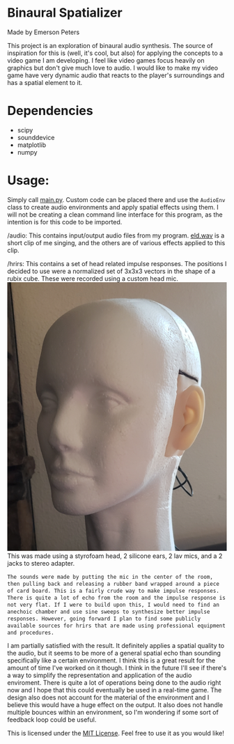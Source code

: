 # Binaural Spatializer
Made by Emerson Peters

This project is an exploration of binaural audio synthesis. The source of inspiration for this is (well, it's cool, but also) for applying the concepts to a video game I am developing. I feel like video games focus heavily on graphics but don't give much love to audio. I would like to make my video game have very dynamic audio that reacts to the player's surroundings and has a spatial element to it.

# Dependencies
- scipy
- sounddevice
- matplotlib
- numpy

# Usage:
Simply call [main.py](main.py). Custom code can be placed there and use the `AudioEnv` class to create audio environments and apply spatial effects using them. I will not be creating a clean command line interface for this program, as the intention is for this code to be imported.

/audio:
	This contains input/output audio files from my program. [eld.wav](audio/eld.wav) is a short clip of me singing, and the others are of various effects applied to this clip.

/hrirs:
	This contains a set of head related impulse responses. The positions I decided to use were a normalized set of 3x3x3 vectors in the shape of a rubix cube. These were recorded using a custom head mic.
	![Head mic](other/head_mic.png)
	This was made using a styrofoam head, 2 silicone ears, 2 lav mics, and a 2 jacks to stereo adapter.

	The sounds were made by putting the mic in the center of the room, then pulling back and releasing a rubber band wrapped around a piece of card board. This is a fairly crude way to make impulse responses. There is quite a lot of echo from the room and the impulse response is not very flat. If I were to build upon this, I would need to find an anechoic chamber and use sine sweeps to synthesize better impulse responses. However, going forward I plan to find some publicly available sources for hrirs that are made using professional equipment and procedures.

I am partially satisfied with the result. It definitely applies a spatial quality to the audio, but it seems to be more of a general spatial echo than sounding specifically like a certain environment. I think this is a great result for the amount of time I've worked on it though. I think in the future I'll see if there's a way to simplify the representation and application of the audio enviroment. There is quite a lot of operations being done to the audio right now and I hope that this could eventually be used in a real-time game. The design also does not account for the material of the environment and I believe this would have a huge effect on the output. It also does not handle multiple bounces within an environment, so I'm wondering if some sort of feedback loop could be useful.

This is licensed under the [MIT License](LICENSE.txt). Feel free to use it as you would like!
